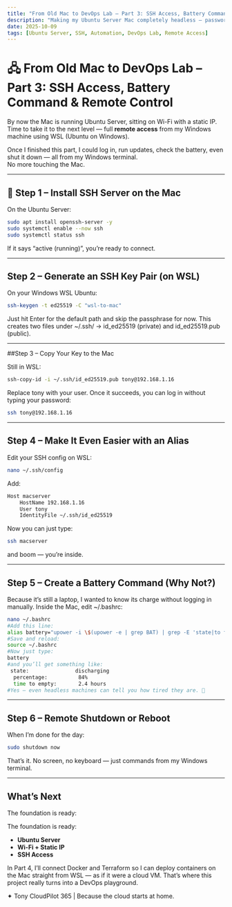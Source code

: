 ```yaml
---
title: "From Old Mac to DevOps Lab – Part 3: SSH Access, Battery Command & Remote Control"
description: "Making my Ubuntu Server Mac completely headless — passwordless SSH, remote commands, and a custom battery check that works like magic."
date: 2025-10-09
tags: [Ubuntu Server, SSH, Automation, DevOps Lab, Remote Access]
---
```


# 🖧 From Old Mac to DevOps Lab – Part 3: SSH Access, Battery Command & Remote Control

By now the Mac is running Ubuntu Server, sitting on Wi-Fi with a static IP.  
Time to take it to the next level — full **remote access** from my Windows machine using WSL (Ubuntu on Windows).  

Once I finished this part, I could log in, run updates, check the battery, even shut it down — all from my Windows terminal.  
No more touching the Mac.

---

## 🔹 Step 1 – Install SSH Server on the Mac

On the Ubuntu Server:
```bash
sudo apt install openssh-server -y
sudo systemctl enable --now ssh
sudo systemctl status ssh
```
If it says “active (running)”, you’re ready to connect.

---

## Step 2 – Generate an SSH Key Pair (on WSL)

On your Windows WSL Ubuntu:
```bash
ssh-keygen -t ed25519 -C "wsl-to-mac"
```
Just hit Enter for the default path and skip the passphrase for now.
This creates two files under ~/.ssh/ → id_ed25519 (private) and id_ed25519.pub (public).

---

##Step 3 – Copy Your Key to the Mac

Still in WSL:
```bash
ssh-copy-id -i ~/.ssh/id_ed25519.pub tony@192.168.1.16
```
Replace tony with your user.
Once it succeeds, you can log in without typing your password:
```bash
ssh tony@192.168.1.16
```
---

## Step 4 – Make It Even Easier with an Alias

Edit your SSH config on WSL:

```bash
nano ~/.ssh/config
```
Add: 
```bash
Host macserver
    HostName 192.168.1.16
    User tony
    IdentityFile ~/.ssh/id_ed25519
```
Now you can just type:
```bash
ssh macserver
```
and boom — you’re inside.

---  

## Step 5 – Create a Battery Command (Why Not?)

Because it’s still a laptop, I wanted to know its charge without logging in manually.
Inside the Mac, edit ~/.bashrc:
```bash
nano ~/.bashrc
#Add this line:
alias battery="upower -i \$(upower -e | grep BAT) | grep -E 'state|to full|percentage'"
#Save and reload:
source ~/.bashrc
#Now just type:
battery
#and you’ll get something like:
 state:               discharging
  percentage:          84%
  time to empty:       2.4 hours
#Yes — even headless machines can tell you how tired they are. 🔋
```
---

## Step 6 – Remote Shutdown or Reboot

When I’m done for the day:
```bash
sudo shutdown now
```
That’s it. No screen, no keyboard — just commands from my Windows terminal.

---

## What’s Next

The foundation is ready:

The foundation is ready:  
- **Ubuntu Server**
- **Wi-Fi + Static IP**
- **SSH Access**

In Part 4, I’ll connect Docker and Terraform so I can deploy containers on the Mac straight from WSL — as if it were a cloud VM.
That’s where this project really turns into a DevOps playground.

✦ Tony
CloudPilot 365 | Because the cloud starts at home.